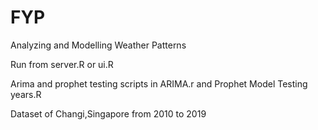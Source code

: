 # FYP
Analyzing and Modelling Weather Patterns

Run from server.R or ui.R

Arima and prophet testing scripts in ARIMA.r and Prophet Model Testing years.R

Dataset of Changi,Singapore from 2010 to 2019
